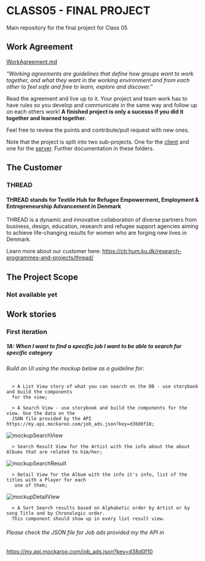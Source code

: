 
# CLASS05 - FINAL PROJECT

Main repository for the final project for Class 05

## Work Agreement

[WorkAgreement.md](./WorkAgreement.md)

_“Working agreements are guidelines that define how groups want to work together, and what they want in the working environment and from each other to feel safe and free to learn, explore and discover.”_

Read the agreement and live up to it. Your project and team work has to have rules so you develop and communicate in the same way and follow up on each others work! **A finished project is only a sucesss if you did it together and learned together.**

Feel free to review the points and contribute/pull request with new ones.

Note that the project is split into two sub-projects. One for the [client](/client) and one for the [server](server). Further documentation in these folders.

## The Customer

### THREAD 

#### THREAD stands for Textile Hub for Refugee Empowerment, Employment & Entrepreneurship Advancement in Denmark

THREAD is a dynamic and innovative collaboration of diverse partners from business, design, education, research and refugee support agencies aiming to achieve life-changing results for women who are forging new lives in Denmark.

Learn more about our customer here: https://ctr.hum.ku.dk/research-programmes-and-projects/thread/

## The Project Scope

### Not available yet

## Work stories

### First iteration

##### 1A: When I want to find a specific job I want to be able to search for specific category 

###### Build an UI using the mockup below as a guideline for:

      > A List View story of what you can search on the DB - use storybook and build the components
      for the view;

      > A Search View - use storybook and build the components for the view. Use the data on the
      JSON file provided by the API https://my.api.mockaroo.com/job_ads.json?key=d38d0f10;

![mockupSearchView](./images/mockupSearchView.png)

      > Search Result View for the Artist with the info about the about Albums that are related to him/her;

![mockupSearchResult](./images/mockupSearchResult.png)

      > Detail View for the Album with the info it's info, list of the titles with a Player for each
       one of them;

![mockupDetailView](./images/mockupDetailView.png)

      > A Sort Search results based on Alphabetic order by Artist or by song Title and by Chronologic order.
      This component should show up in every list result view.

###### Please check the JSON file for Job ads provided my the API in

https://my.api.mockaroo.com/job_ads.json?key=d38d0f10

